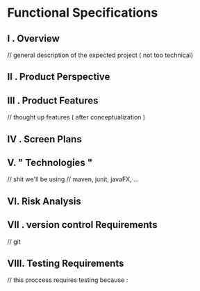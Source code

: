 # Functional Specifications

## I . Overview
// general description of the expected project ( not too technical)

## II . Product Perspective

## III . Product Features
// thought up features ( after conceptualization )

## IV . Screen Plans

## V. " Technologies "
// shit we'll be using
// maven, junit, javaFX, ...

## VI. Risk Analysis


## VII . version control Requirements
// git

## VIII. Testing Requirements
// this proccess requires testing because :
